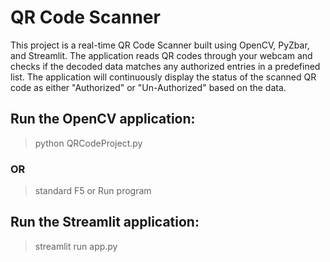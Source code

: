 # QR Code Scanner

This project is a real-time QR Code Scanner built using OpenCV, PyZbar, and Streamlit. 
The application reads QR codes through your webcam and checks if the decoded data matches any authorized entries in a predefined list. 
The application will continuously display the status of the scanned QR code as either "Authorized" or "Un-Authorized" based on the data.

## Run the OpenCV application:
>python QRCodeProject.py
### OR
> standard F5 or Run program

## Run the Streamlit application:
> streamlit run app.py

